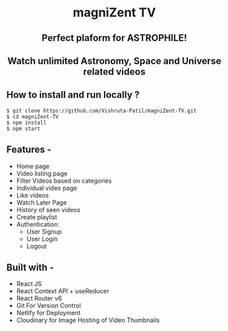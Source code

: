 <div align="center">

# magniZent TV
## Perfect plaform for ASTROPHILE!
## Watch unlimited Astronomy, Space and Universe related videos
</div>

## **How to install and run locally ?**

```
$ git clone https://github.com/Vishruta-Patil/magniZent-TV.git
$ cd magniZent-TV
$ npm install
$ npm start
```
## **Features -**

- Home page
- Video listing page
- Filter Videos based on categories
- Individual video page
- Like videos  
- Watch Later Page
- History of seen videos
- Create playlist
- Authentication:
  - User Signup
  - User Login
  - Logout

## **Built with -**

- React JS
- React Context API + useReducer
- React Router v6
- Git For Version Control
- Netlify for Deployment
- Cloudinary for Image Hosting of Video Thumbnails
